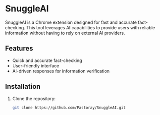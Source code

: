 # SnuggleAI

SnuggleAI is a Chrome extension designed for fast and accurate fact-checking. This tool leverages AI capabilities to provide users with reliable information without having to rely on external AI providers.

## Features

- Quick and accurate fact-checking
- User-friendly interface
- AI-driven responses for information verification

## Installation

1. Clone the repository:
   ```bash
   git clone https://github.com/Pastoray/SnuggleAI.git
   ```
